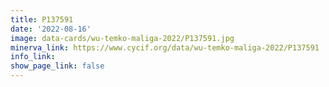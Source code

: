 ```yaml
---
title: P137591
date: '2022-08-16'
image: data-cards/wu-temko-maliga-2022/P137591.jpg
minerva_link: https://www.cycif.org/data/wu-temko-maliga-2022/P137591
info_link:
show_page_link: false
---
```

